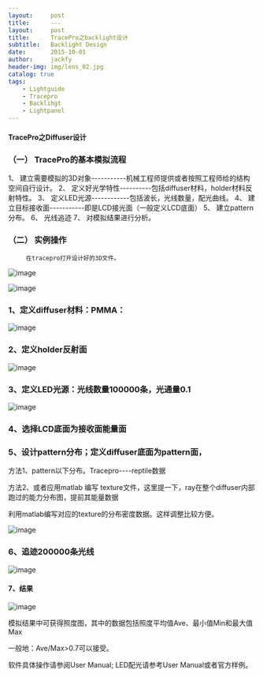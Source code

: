 ```yaml
---
layout:     post
title:      ---
layout:     post
title:      TracePro之backlight设计
subtitle:   Backlight Design
date:       2015-10-01
author:     jackfy
header-img: img/lens_02.jpg
catalog: true
tags:
    - Lightguide
    - Tracepro
    - Backlihgt
    - Lightpanel
---
```


#### TracePro之Diffuser设计

### （一）	TracePro的基本模拟流程
1、	建立需要模拟的3D对象-----------机械工程师提供或者按照工程师给的结构空间自行设计。
2、	定义好光学特性----------包括diffuser材料，holder材料反射特性。
3、	定义LED光源------------包括波长，光线数量，配光曲线。
4、	建立目标接收面-----------即是LCD接光面（一般定义LCD底面）
5、	建立pattern分布。
6、	光线追迹
7、	对模拟结果进行分析。
### （二）	实例操作
         在tracepro打开设计好的3D文件。

  
![image](https://user-images.githubusercontent.com/131378528/233787238-34194759-2f9f-4622-b64c-7f0bc12aa7c3.png)


 ![image](https://user-images.githubusercontent.com/131378528/233787246-d3c65e04-da2a-4e78-84f0-8eb3096dda3a.png)



### 1、定义diffuser材料：PMMA：
 
 ![image](https://user-images.githubusercontent.com/131378528/233787330-7a921d22-ef97-4d5c-881c-f7145b864c02.png)

### 2、定义holder反射面
 
![image](https://user-images.githubusercontent.com/131378528/233787350-979a7fed-a013-4305-8896-f97cd011bcbb.png)


### 3、定义LED光源：光线数量100000条，光通量0.1

 ![image](https://user-images.githubusercontent.com/131378528/233787385-7575df73-5a1b-45f0-9d15-3caa2019a9da.png)


### 4、选择LCD底面为接收面能量面

### 5、设计pattern分布；定义diffuser底面为pattern面，
方法1、pattern以下分布。Tracepro----reptile数据

方法2、或者应用matlab 编写 texture文件，这里提一下，ray在整个diffuser内部跑过的能力分布图，提前其能量数据

利用matlab编写对应的texture的分布密度数据。这样调整比较方便。

 ![image](https://user-images.githubusercontent.com/131378528/233787431-7c912bad-78c9-48dc-a317-3a984b8198da.png)


### 6、追迹200000条光线

![image](https://user-images.githubusercontent.com/131378528/233787637-1c5f5503-2104-4eea-a0ff-bc5321605628.png)


#### 7、结果
 
 ![image](https://user-images.githubusercontent.com/131378528/233787652-eeefe0a7-422e-4804-b5dd-6231a4b6e79e.png)


模拟结果中可获得照度图，其中的数据包括照度平均值Ave、最小值Min和最大值Max

一般地：Ave/Max>0.7可以接受。

软件具体操作请参阅User Manual; LED配光请参考User Manual或者官方样例。
